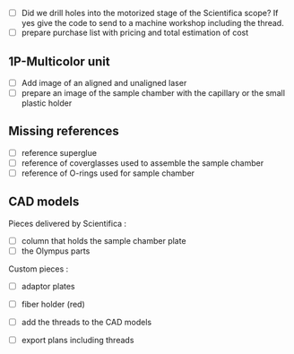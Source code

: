 - [ ] Did we drill holes into the motorized stage of the Scientifica scope? If yes give the code to send to a machine workshop including the thread.
- [ ] prepare purchase list with pricing and total estimation of cost

## 1P-Multicolor unit
- [ ] Add image of an aligned and unaligned laser
- [ ] prepare an image of the sample chamber with the capillary or the small plastic holder 

## Missing references
- [ ] reference superglue
- [ ] reference of coverglasses used to assemble the sample chamber
- [ ] reference of O-rings used for sample chamber

## CAD models

Pieces delivered by Scientifica :
- [ ] column that holds the sample chamber plate
- [ ] the Olympus parts

Custom pieces :
- [ ] adaptor plates
- [ ] fiber holder (red)
- [ ] add the threads to the CAD models
- [ ] export plans including threads


